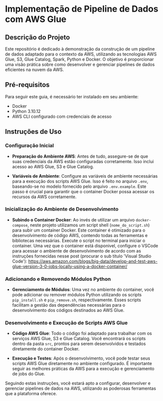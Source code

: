 # Implementação de Pipeline de Dados com AWS Glue

## Descrição do Projeto
Este repositório é dedicado à demonstração da construção de um pipeline de dados adaptado para o contexto da AWS, utilizando as tecnologias AWS Glue, S3, Glue Catalog, Spark, Python e Docker. O objetivo é proporcionar uma visão prática sobre como desenvolver e gerenciar pipelines de dados eficientes na nuvem da AWS.

## Pré-requisitos
Para seguir este guia, é necessário ter instalado em seu ambiente:

- Docker
- Python 3.10.12
- AWS CLI configurado com credenciais de acesso

## Instruções de Uso

### Configuração Inicial
- **Preparação do Ambiente AWS**: Antes de tudo, assegure-se de que suas credenciais da AWS estão configuradas corretamente. Isso inclui acesso ao AWS Glue, S3 e Glue Catalog.
  
- **Variáveis de Ambiente**: Configure as variáveis de ambiente necessárias para a execução dos scripts AWS Glue. Isso é feito no arquivo `.env`, baseando-se no modelo fornecido pelo arquivo `.env.example`. Este passo é crucial para garantir que o container Docker possa acessar os recursos da AWS corretamente.

### Inicialização do Ambiente de Desenvolvimento
- **Subindo o Container Docker**: Ao invés de utilizar um arquivo `docker-compose`, neste projeto utilizamos um script shell (`nome_do_script.sh`) para subir um container Docker. Este container é otimizado para o desenvolvimento de código AWS, contendo todas as ferramentas e bibliotecas necessárias. Execute o script no terminal para iniciar o container. Uma vez que o container está disponivel, configure o VSCode para acessar o ambiente de desenvolvimento de acordo com as instruções fornecidas nesse post (procurar o sub titulo 'Visual Studio Code'): https://aws.amazon.com/blogs/big-data/develop-and-test-aws-glue-version-3-0-jobs-locally-using-a-docker-container/ 

### Adicionando e Removendo Módulos Python
- **Gerenciamento de Módulos**: Uma vez no ambiente do container, você pode adicionar ou remover módulos Python utilizando os scripts `pip_install.sh` e `pip_remove.sh`, respectivamente. Esses scripts facilitam a gestão das dependências necessárias para o desenvolvimento dos códigos destinados ao AWS Glue.

### Desenvolvimento e Execução de Scripts AWS Glue
- **Código AWS Glue**: Todo o código foi adaptado para trabalhar com os serviços AWS Glue, S3 e Glue Catalog. Você encontrará os scripts dentro da pasta `src`, prontos para serem desenvolvidos e testados diretamente do container Docker.

- **Execução e Testes**: Após o desenvolvimento, você pode testar seus scripts AWS Glue diretamente no ambiente configurado. É importante seguir as melhores práticas da AWS para a execução e gerenciamento de jobs do Glue.

Seguindo estas instruções, você estará apto a configurar, desenvolver e gerenciar pipelines de dados na AWS, utilizando as poderosas ferramentas que a plataforma oferece.